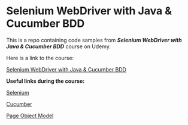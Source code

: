 # Selenium WebDriver with Java & Cucumber BDD

This is a repo containing code samples from **_Selenium WebDriver with Java & Cucumber BDD_** course on Udemy.

Here is a link to the course:

[Selenium WebDriver with Java & Cucumber BDD](https://www.udemy.com/automate-tests-using-selenium-webdriver-with-java-cucumber/)

**Useful links during the course:**

[Selenium](https://www.seleniumhq.org/)

[Cucumber](https://cucumber.io/)

[Page Object Model](https://www.toptal.com/selenium/test-automation-in-selenium-using-page-object-model-and-page-factory)
